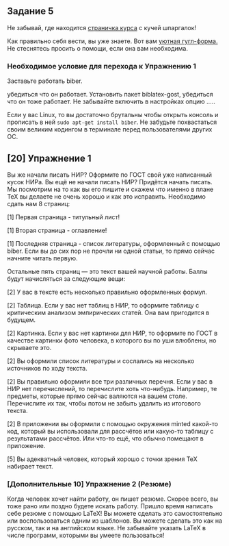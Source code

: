## Задание 5

Не забывай, где находится [страничка курса](https://fulyankin.github.io/LaTeX/) с кучей шпаргалок!

Как правильно себя вести, вы уже знаете. Вот вам [уютная	гугл-форма.](https://docs.google.com/forms/d/e/1FAIpQLSe11kxKVfv07iCL1E9yNX7ll9swKImiVwRr1H70lslGzInRSg/viewform) Не стеснятесь просить о помощи, если она вам необходима.

### Необходимое условие для перехода к Упражнению 1

Заставьте работать biber.

убедиться что он работает. Установить пакет biblatex-gost, убедиться что он тоже работает. Не забывайте включить в настройках опцию  .....

Если у вас Linux, то вы достаточно брутальны чтобы открыть консоль и прописать в ней `sudo apt-get install biber`. Не забудьте похвастаться своим великим кодингом в терминале перед пользователями других ОС.

## [20] Упражнение 1
Вы же начали писать НИР? Оформите по ГОСТ свой уже написанный кусок НИРа. Вы ещё не начали писать НИР? Придётся начать писать. Мы посмотрим на то как вы его пишите и скажем что именно в плане TeX вы делаете не очень хорошо и как это исправить. Необходимо сдать нам 8 страниц:

[1] Первая страница - титульный лист!

[1] Вторая страница - оглавление!

[1] Последняя страница - список литературы, оформленный с помощью biber. Если вы до сих пор не прочли ни одной статьи, то прямо сейчас начните читать первую.

Остальные пять страниц — это текст вашей научной работы. Баллы будут начисляться за следующие вещи:

[2] У вас в тексте есть несколько правильно оформленных формул.

[2] Таблица. Если у вас нет таблиц в НИР, то оформите таблицу с критическим анализом эмпирических статей. Она вам пригодится в будущем.

[2] Картинка. Если у вас нет картинки для НИР, то оформите по ГОСТ в качестве картинки фото человека, в которого вы по уши влюблены, но скрываете это.

[2] Вы оформили список литературы и сослались на несколько источников по ходу текста. 

[2] Вы правильно оформили все три различных перечня. Если у вас в НИР нет перечислений, то перечислите хоть что-нибудь. Например, те предметы, которые прямо сейчас валяются на вашем столе. Перечислите их так, чтобы потом не забыть удалить из итогового текста.

[2] В приложении вы оформили с помощью окружения minted какой-то код, который вы использовали для рассчётов или какую-то таблицу с результатами рассчётов. Или что-то ещё, что обычно помещают в приложение.

[5] Вы адекватный человек, который хорошо с точки зрения TeX набирает текст.


### [**Дополнительные 10**] Упражнение 2 (Резюме)

Когда человек хочет найти работу, он пишет резюме. Скорее всего, вы тоже рано или поздно будете искать работу. Пришло время написать себе резюме с помощью LaTeX! Вы можете сделать это самостоятельно или воспользоваться одним из шаблонов. Вы можете сделать это как на русском, так и на английском языке. Не забывайте указать LaTeX в числе программ, которыми вы умеете пользоваться!
